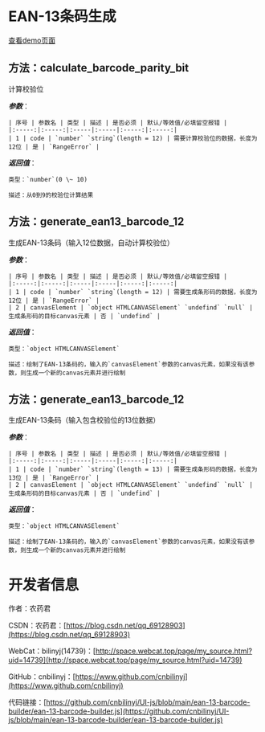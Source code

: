 # EAN-13条码生成

[查看demo页面](demo0.html)

## 方法：calculate_barcode_parity_bit

计算校验位

**_参数_**：

	| 序号 | 参数名 | 类型 | 描述 | 是否必须 | 默认/等效值/必填留空报错 |
	|:-----:|:-----:|:-----|:-----|:-----:|:-----:|
	| 1 | code | `number` `string`(length = 12) | 需要计算校验位的数据，长度为12位 | 是 | `RangeError` |

**_返回值_**：

	类型：`number`(0 \~ 10)

	描述：从0到9的校验位计算结果

## 方法：generate_ean13_barcode_12

生成EAN-13条码（输入12位数据，自动计算校验位）

**_参数_**：

	| 序号 | 参数名 | 类型 | 描述 | 是否必须 | 默认/等效值/必填留空报错 |
	|:-----:|:-----:|:-----|:-----|:-----:|:-----:|
	| 1 | code | `number` `string`(length = 12) | 需要生成条形码的数据，长度为12位 | 是 | `RangeError` |
	| 2 | canvasElement | `object HTMLCANVASElement` `undefind` `null` | 生成条形码的目标canvas元素 | 否 | `undefind` |

**_返回值_**：

	类型：`object HTMLCANVASElement`

	描述：绘制了EAN-13条码的，输入的`canvasElement`参数的canvas元素，如果没有该参数，则生成一个新的canvas元素并进行绘制

## 方法：generate_ean13_barcode_12

生成EAN-13条码（输入包含校验位的13位数据）

**_参数_**：

	| 序号 | 参数名 | 类型 | 描述 | 是否必须 | 默认/等效值/必填留空报错 |
	|:-----:|:-----:|:-----|:-----|:-----:|:-----:|
	| 1 | code | `number` `string`(length = 13) | 需要生成条形码的数据，长度为13位 | 是 | `RangeError` |
	| 2 | canvasElement | `object HTMLCANVASElement` `undefind` `null` | 生成条形码的目标canvas元素 | 否 | `undefind` |

**_返回值_**：

	类型：`object HTMLCANVASElement`

	描述：绘制了EAN-13条码的，输入的`canvasElement`参数的canvas元素，如果没有该参数，则生成一个新的canvas元素并进行绘制

# 开发者信息

作者：农药君

CSDN：农药君：[https://blog.csdn.net/qq_69128903](https://blog.csdn.net/qq_69128903)

WebCat：bilinyj(14739)：[http://space.webcat.top/page/my_source.html?uid=14739](http://space.webcat.top/page/my_source.html?uid=14739)

GitHub：cnbilinyj：[https://www.github.com/cnbilinyj](https://www.github.com/cnbilinyj)

代码链接：[https://github.com/cnbilinyj/UI-js/blob/main/ean-13-barcode-builder/ean-13-barcode-builder.js](https://github.com/cnbilinyj/UI-js/blob/main/ean-13-barcode-builder/ean-13-barcode-builder.js)
